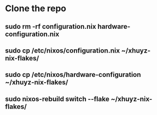 # Clone the repo
## sudo rm -rf configuration.nix hardware-configuration.nix
## sudo cp /etc/nixos/configuration.nix ~/xhuyz-nix-flakes/
## sudo cp /etc/nixos/hardware-configuration ~/xhuyz-nix-flakes/
## sudo nixos-rebuild switch --flake ~/xhuyz-nix-flakes/
